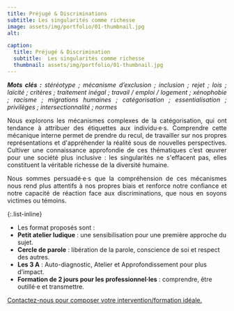 ```yaml
---
title: Préjugé & Discriminations
subtitle: Les singularités comme richesse
image: assets/img/portfolio/01-thumbnail.jpg
alt: 

caption:
  title: Préjugé & Discrimination
  subtitle:  Les singularités comme richesse
  thumbnail: assets/img/portfolio/01-thumbnail.jpg
---
```

<p style="text-align: justify;"><em><strong>Mots clés :</strong> stéréotype ; mécanisme d’exclusion ; inclusion ; rejet ; lois ; laïcité ; critères ; traitement inégal ; travail / emploi / logement ; xénophobie ; racisme ; migrations humaines ; catégorisation ; essentialisation ; privilèges ; intersectionnalité ; normes</em></p>

<p style="text-align: justify;">Nous explorons les mécanismes complexes de la catégorisation, qui ont tendance à attribuer des étiquettes aux individu·e·s. Comprendre cette mécanique interne permet de prendre du recul, de travailler sur nos propres représentations et d'appréhender la réalité sous de nouvelles perspectives. Cultiver une connaissance approfondie de ces thématiques c’est œuvrer pour une société plus inclusive : les singularités ne s'effacent pas, elles constituent la véritable richesse de la diversité humaine.</p> 

<p style="text-align: justify;">Nous sommes persuadé·e·s que la compréhension de ces mécanismes nous rend plus attentifs à nos propres biais et renforce notre confiance et notre capacité de réaction face aux discriminations, que nous en soyons victimes ou témoins.</p> 

{:.list-inline}
- Les format proposés sont : 
- **Petit atelier ludique** : une sensibilisation pour une première approche du sujet.
- **Cercle de parole** : libération de la parole, conscience de soi et respect des autres.
- **Les 3 A** : Auto-diagnostic, Atelier et Approfondissement pour plus d’impact.
- **Formation de 2 jours pour les professionnel·les** : comprendre, être outillé·e et transmettre.



<a class="nav-link js-scroll-trigger active" href="index.html#contact">Contactez-nous pour composer votre intervention/formation idéale.</a>
